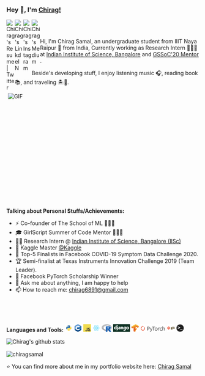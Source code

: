### Hey 👋, I'm [Chirag!](https://chiragsamal.github.io/chirag/)


<a href="https://twitter.com/samal_chirag">
  <img align="left" alt="Chirag's Resume | Twitter" width="22px" src="https://cdn.jsdelivr.net/npm/simple-icons@v3/icons/twitter.svg" />
</a>
<a href="https://www.linkedin.com/in/chiragsamal/">
  <img align="left" alt="Chirag's LinkdeIN" width="22px" src="https://cdn.jsdelivr.net/npm/simple-icons@v3/icons/linkedin.svg" />
</a>
<a href="https://www.instagram.com/samal_chirag/">
  <img align="left" alt="Chirag's Instagram" width="22px" src="https://cdn.jsdelivr.net/npm/simple-icons@v3/icons/instagram.svg" />
</a>
<a href="https://medium.com/@chirag6891">
  <img align="left" alt="Chirag's Medium" width="22px" src="https://cdn.jsdelivr.net/npm/simple-icons@v3/icons/medium.svg" />
</a>
<br />
<br />

Hi, I'm Chirag Samal, an undergraduate student from IIIT Naya Raipur 🚀 from India, Currently working as Research Intern 🙍🏽‍♂️ at [Indian Institute of Science, Bangalore](https://www.iisc.ac.in/) and [GSSoC'20 Mentor](https://www.gssoc.tech/) .


Beside's developing stuff, I enjoy listening music 🎧, reading book 📚, and traveling 🏝️🗻.

  <img align="right" alt="GIF" width="500" height="300" src="https://websiteoncall.com/wp-content/uploads/2020/03/software_development.gif" />


**Talking about Personal Stuffs/Achievements:**

- ⚡️ Co-founder of The School of ML  👨🏽‍💻 
- 🎓 GirlScript Summer of Code Mentor 👨🏽‍💼
- 👨‍💻 Research Intern @ [Indian Institute of Science, Bangalore (IISc)](https://www.iisc.ac.in/)
- 🌱 Kaggle Master [@Kaggle](https://www.kaggle.com/chirag9073)
- 🏅 Top-5 Finalists in Facebook COVID-19 Symptom Data Challenge 2020.
- 🏆 Semi-finalist at Texas Instruments Innovation Challenge 2019 (Team Leader). 
- 🥇 Facebook PyTorch Scholarship Winner
- 💬 Ask me about anything, I am happy to help
- 📫 How to reach me: chirag6891@gmail.com

&nbsp;

<br>


**Languages and Tools:**
<code><img height="20" src="https://raw.githubusercontent.com/github/explore/80688e429a7d4ef2fca1e82350fe8e3517d3494d/topics/python/python.png"></code>
<code><img height="20" src="https://raw.githubusercontent.com/github/explore/80688e429a7d4ef2fca1e82350fe8e3517d3494d/topics/cpp/cpp.png"></code>
<code><img height="20" src="https://raw.githubusercontent.com/github/explore/80688e429a7d4ef2fca1e82350fe8e3517d3494d/topics/javascript/javascript.png"></code>
<code><img height="20" src="https://raw.githubusercontent.com/github/explore/80688e429a7d4ef2fca1e82350fe8e3517d3494d/topics/react/react.png"></code>
<code><img height="20" src="https://github.com/chiragsamal/chiragsamal/blob/master/Images/Rlogo.png"></code>
<code><img height="20" src="https://github.com/chiragsamal/chiragsamal/blob/master/Images/django-logo-negative.png"></code>
<code><img height="20" src="https://github.com/chiragsamal/chiragsamal/blob/master/Images/Tensorflow_logo.svg.png"></code>
<code><img height="20" src="https://github.com/chiragsamal/chiragsamal/blob/master/Images/pytorch.jpeg"></code>
<code><img height="20" src="https://raw.githubusercontent.com/github/explore/80688e429a7d4ef2fca1e82350fe8e3517d3494d/topics/git/git.png"></code>
<code><img height="20" src="https://raw.githubusercontent.com/github/explore/80688e429a7d4ef2fca1e82350fe8e3517d3494d/topics/terminal/terminal.png"></code>


![Chirag's github stats](https://github-readme-stats.vercel.app/api?username=chiragsamal&show_icons=true&hide_border=true)
<p><img align="center" src="https://github-readme-streak-stats.herokuapp.com/?user=chiragsamal&" alt="chiragsamal" /></p>

⭐️ You can find more about me in my portfolio website here: [Chirag Samal](http://chiragsamal.github.io/)
